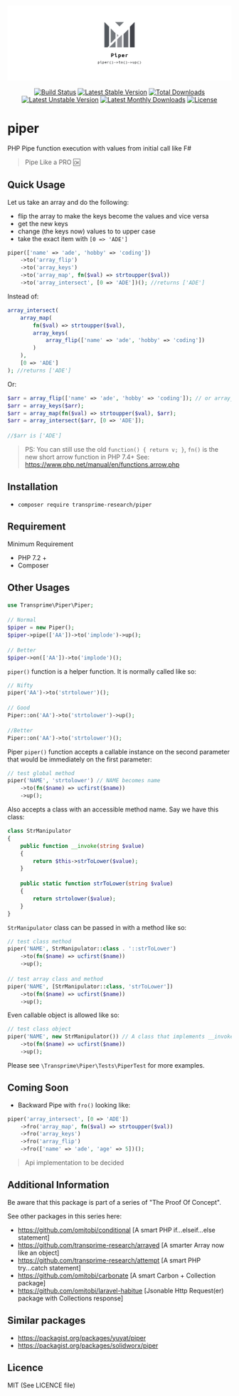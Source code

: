 <p align="center">
<img src="https://github.com/transprime-research/assets/blob/master/piper/twitter_header_photo_2.png">
</p>

<p align="center">
<a href="https://travis-ci.org/transprime-research/piper"> <img src="https://travis-ci.org/transprime-research/piper.svg?branch=master" alt="Build Status"/></a>
<a href="https://packagist.org/packages/transprime-research/piper"> <img src="https://poser.pugx.org/transprime-research/piper/v/stable" alt="Latest Stable Version"/></a>
<a href="https://packagist.org/packages/transprime-research/piper"> <img src="https://poser.pugx.org/transprime-research/piper/downloads" alt="Total Downloads"/></a>
<a href="https://packagist.org/packages/transprime-research/piper"> <img src="https://poser.pugx.org/transprime-research/piper/v/unstable" alt="Latest Unstable Version"/></a>
<a href="https://packagist.org/packages/transprime-research/piper"> <img src="https://poser.pugx.org/transprime-research/piper/d/monthly" alt="Latest Monthly Downloads"/></a>
  <a href="https://packagist.org/packages/transprime-research/piper"> <img src="https://poser.pugx.org/transprime-research/piper/license" alt="License"/></a>
</p>

# piper
PHP Pipe function execution with values from initial call like F#
> Pipe Like a PRO :ok:

## Quick Usage

Let us take an array and do the following:

- flip the array to make the keys become the values and vice versa
- get the new keys
- change (the keys now) values to to upper case
- take the exact item with `[0 => 'ADE']`
 
```php
piper(['name' => 'ade', 'hobby' => 'coding'])
    ->to('array_flip')
    ->to('array_keys')
    ->to('array_map', fn($val) => strtoupper($val))
    ->to('array_intersect', [0 => 'ADE'])(); //returns ['ADE']
```

Instead of:

```php
array_intersect(
    array_map(
        fn($val) => strtoupper($val),
        array_keys(
            array_flip(['name' => 'ade', 'hobby' => 'coding'])
        )
    ),
    [0 => 'ADE']
); //returns ['ADE']
```

Or:

```php
$arr = array_flip(['name' => 'ade', 'hobby' => 'coding']); // or array_values
$arr = array_keys($arr);
$arr = array_map(fn($val) => strtoupper($val), $arr);
$arr = array_intersect($arr, [0 => 'ADE']);

//$arr is ['ADE']
```
> PS: You can still use the old `function() { return v; }`, `fn()` is the new short arrow function in PHP 7.4+ See: https://www.php.net/manual/en/functions.arrow.php

## Installation

- `composer require transprime-research/piper`

## Requirement
Minimum Requirement
- PHP 7.2 +
- Composer

## Other Usages

```php
use Transprime\Piper\Piper;

// Normal
$piper = new Piper();
$piper->pipe(['AA'])->to('implode')->up();

// Better
$piper->on(['AA'])->to('implode')();

```

`piper()` function is a helper function. It is normally called like so:

```php
// Nifty
piper('AA')->to('strtolower')();

// Good
Piper::on('AA')->to('strtolower')->up();

//Better
Piper::on('AA')->to('strtolower')();
```

Piper `piper()` function accepts a callable instance on the second parameter that would be immediately on the first parameter: 

```php
// test global method
piper('NAME', 'strtolower') // NAME becomes name
    ->to(fn($name) => ucfirst($name))
    ->up();
```

Also accepts a class with an accessible method name. Say we have this class:

```php
class StrManipulator
{
    public function __invoke(string $value)
    {
        return $this->strToLower($value);
    }

    public static function strToLower(string $value)
    {
        return strtolower($value);
    }
}
```

`StrManipulator` class can be passed in with a method like so:

```php
// test class method
piper('NAME', StrManipulator::class . '::strToLower')
    ->to(fn($name) => ucfirst($name))
    ->up();

// test array class and method
piper('NAME', [StrManipulator::class, 'strToLower'])
    ->to(fn($name) => ucfirst($name))
    ->up();
```

Even callable object is allowed like so:

```php
// test class object
piper('NAME', new StrManipulator()) // A class that implements __invoke
    ->to(fn($name) => ucfirst($name))
    ->up();
```

Please see `\Transprime\Piper\Tests\PiperTest` for more examples.

## Coming Soon

- Backward Pipe with `fro()` looking like:

```php
piper('array_intersect', [0 => 'ADE'])
    ->fro('array_map', fn($val) => strtoupper($val))
    ->fro('array_keys')
    ->fro('array_flip')
    ->fro(['name' => 'ade', 'age' => 5])();
```

> Api implementation to be decided

## Additional Information

Be aware that this package is part of a series of "The Proof Of Concept".

See other packages in this series here:

- https://github.com/omitobi/conditional [A smart PHP if...elseif...else statement]
- https://github.com/transprime-research/arrayed [A smarter Array now like an object]
- https://github.com/transprime-research/attempt [A smart PHP try...catch statement]
- https://github.com/omitobi/carbonate [A smart Carbon + Collection package]
- https://github.com/omitobi/laravel-habitue [Jsonable Http Request(er) package with Collections response]

## Similar packages

- https://packagist.org/packages/yuyat/piper
- https://packagist.org/packages/solidworx/piper

## Licence

MIT (See LICENCE file)
